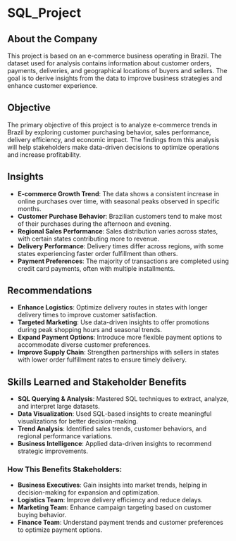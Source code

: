 # SQL_Project

## About the Company
This project is based on an e-commerce business operating in Brazil. The dataset used for analysis contains information about customer orders, payments, deliveries, and geographical locations of buyers and sellers. The goal is to derive insights from the data to improve business strategies and enhance customer experience.

## Objective
The primary objective of this project is to analyze e-commerce trends in Brazil by exploring customer purchasing behavior, sales performance, delivery efficiency, and economic impact. The findings from this analysis will help stakeholders make data-driven decisions to optimize operations and increase profitability.

## Insights
- **E-commerce Growth Trend**: The data shows a consistent increase in online purchases over time, with seasonal peaks observed in specific months.
- **Customer Purchase Behavior**: Brazilian customers tend to make most of their purchases during the afternoon and evening.
- **Regional Sales Performance**: Sales distribution varies across states, with certain states contributing more to revenue.
- **Delivery Performance**: Delivery times differ across regions, with some states experiencing faster order fulfillment than others.
- **Payment Preferences**: The majority of transactions are completed using credit card payments, often with multiple installments.

## Recommendations
- **Enhance Logistics**: Optimize delivery routes in states with longer delivery times to improve customer satisfaction.
- **Targeted Marketing**: Use data-driven insights to offer promotions during peak shopping hours and seasonal trends.
- **Expand Payment Options**: Introduce more flexible payment options to accommodate diverse customer preferences.
- **Improve Supply Chain**: Strengthen partnerships with sellers in states with lower order fulfillment rates to ensure timely delivery.

## Skills Learned and Stakeholder Benefits
- **SQL Querying & Analysis**: Mastered SQL techniques to extract, analyze, and interpret large datasets.
- **Data Visualization**: Used SQL-based insights to create meaningful visualizations for better decision-making.
- **Trend Analysis**: Identified sales trends, customer behaviors, and regional performance variations.
- **Business Intelligence**: Applied data-driven insights to recommend strategic improvements.

### How This Benefits Stakeholders:
- **Business Executives**: Gain insights into market trends, helping in decision-making for expansion and optimization.
- **Logistics Team**: Improve delivery efficiency and reduce delays.
- **Marketing Team**: Enhance campaign targeting based on customer buying behavior.
- **Finance Team**: Understand payment trends and customer preferences to optimize payment options.

